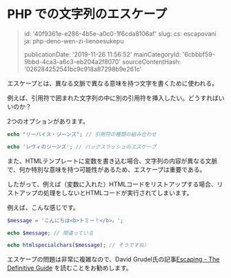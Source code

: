 PHP での文字列のエスケープ
===============

> id: '40f9361e-e286-4b5e-a0c0-1f6cda8106af'
> slug:
> 	cs: escapovani
> 	ja: php-deno-wen-zi-lienoesukepu
> 
> publicationDate: '2019-11-26 11:56:52'
> mainCategoryId: '6cbbbf59-9bbd-4ca3-a6c3-eb204a2f8070'
> sourceContentHash: '026284252541bc9c918a87298b9e261c'

エスケープとは、異なる文脈で異なる意味を持つ文字を書くために使われる。

例えば、引用符で囲まれた文字列の中に別の引用符を挿入したい。どうすればいいのか？

2つのオプションがあります。

```php
echo "リーバイス・ジーンズ"; // 引用符の種類の組み合わせ

echo 'レヴィのジーンズ'; // バックスラッシュのエスケープ
```

また、HTMLテンプレートに変数を書き込む場合、文字列の内容が異なる文脈で、何か特別な意味を持つ可能性があるため、エスケープは重要である。

したがって、例えば（変数に入れた）HTMLコードをリストアップする場合、リストアップの処理をしないとHTMLコードが実行されてしまいます。

例えば、こんな感じです。

```php
$message = 'こんにちは<b>トミー！</b>。';

echo $message; // 間違っている

echo htmlspecialchars($message); // そうですね）
```

エスケープの問題は非常に複雑なので、David Grudel氏の記事<a href="https://phpfashion.com/escapovani-definitivni-prirucka">Escaping - The Definitive Guide</a> を読むことをお勧めします。

